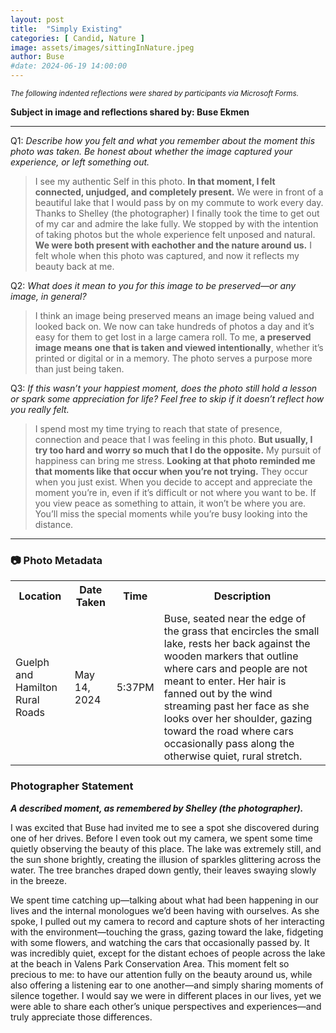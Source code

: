 ```yaml
---
layout: post
title:  "Simply Existing"
categories: [ Candid, Nature ]
image: assets/images/sittingInNature.jpeg
author: Buse
#date: 2024-06-19 14:00:00
---
```


<small><em>The following indented reflections were shared by participants via Microsoft Forms.</em></small>

**Subject in image and reflections shared by: Buse Ekmen**

***


Q1: *Describe how you felt and what you remember about the moment this photo was taken. Be honest about whether the image captured your experience, or left something out.*

<!--more-->

> I see my authentic Self in this photo. **In that moment, I felt connected, unjudged, and completely present.** We were in front of a beautiful lake that I would pass by on my commute to work every day. Thanks to Shelley (the photographer) I finally took the time to get out of my car and admire the lake fully. We stopped by with the intention of taking photos but the whole experience felt unposed and natural. **We were both present with eachother and the nature around us.** I felt whole when this photo was captured, and now it reflects my beauty back at me.

Q2: *What does it mean to you for this image to be preserved—or any image, in general?*

> I think an image being preserved means an image being valued and looked back on. We now can take hundreds of photos a day and it’s easy for them to get lost in a large camera roll. To me, **a preserved image means one that is taken and viewed intentionally**, whether it’s printed or digital or in a memory. The photo serves a purpose more than just being taken.

Q3: *If this wasn’t your happiest moment, does the photo still hold a lesson or spark some appreciation for life? Feel free to skip if it doesn’t reflect how you really felt.*

> I spend most my time trying to reach that state of presence, connection and peace that I was feeling in this photo. **But usually, I try too hard and worry so much that I do the opposite.** My pursuit of happiness can bring me stress. **Looking at that photo reminded me that moments like that occur when you’re not trying.** They occur when you just exist. When you decide to accept and appreciate the moment you’re in, even if it’s difficult or not where you want to be. If you view peace as something to attain, it won’t be where you are. You’ll miss the special moments while you’re busy looking into the distance.

***

### 📷 Photo Metadata

<table>
    <tr>
        <th>Location</th>
        <th>Date Taken</th>
        <th>Time</th>
        <th>Description</th>
    </tr>
    <tr>
        <td>Guelph and Hamilton Rural Roads</td>
        <td>May 14, 2024</td>
        <td>5:37PM</td>
        <td>Buse, seated near the edge of the grass that encircles the small lake, rests her back against the wooden markers that outline where cars and people are not meant to enter. Her hair is fanned out by the wind streaming past her face as she looks over her shoulder, gazing toward the road where cars occasionally pass along the otherwise quiet, rural stretch.
        </td>
    </tr>
</table>

### Photographer Statement
***A described moment, as remembered by Shelley (the photographer).***

I was excited that Buse had invited me to see a spot she discovered during one of her drives. Before I even took out my camera, we spent some time quietly observing the beauty of this place. The lake was extremely still, and the sun shone brightly, creating the illusion of sparkles glittering across the water. The tree branches draped down gently, their leaves swaying slowly in the breeze.

We spent time catching up—talking about what had been happening in our lives and the internal monologues we’d been having with ourselves. As she spoke, I pulled out my camera to record and capture shots of her interacting with the environment—touching the grass, gazing toward the lake, fidgeting with some flowers, and watching the cars that occasionally passed by. It was incredibly quiet, except for the distant echoes of people across the lake at the beach in Valens Park Conservation Area. This moment felt so precious to me: to have our attention fully on the beauty around us, while also offering a listening ear to one another—and simply sharing moments of silence together. I would say we were in different places in our lives, yet we were able to share each other’s unique perspectives and experiences—and truly appreciate those differences.